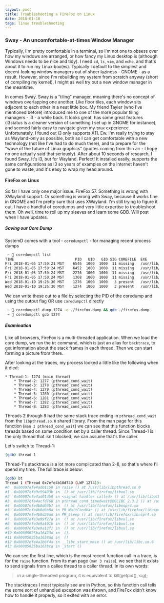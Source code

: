 ```yaml
---
layout: post
title: Troubleshooting a FireFox on Linux
date: 2018-01-10
tags: linux troubleshooting
---
```


### Sway - An uncomfortable-at-times Window Manager
Typically, I'm pretty comfortable in a terminal, so I'm not one to obsess over how my windows are arranged, or how fancy my Linux desktop is (although Windows needs to be nice and tidy). 
I need `cd`, `ls`, `vim`, and `echo`, and that's about it to run my Linux box(es). Typically I default to the simplest and decent-looking window managers out of sheer laziness - GNOME - as a result. However, since I'm rebuilding my system from scratch anyway (short of compiling my kernel), I might as well try out a new window manager in the meantime.

In comes Sway. Sway is a "tiling" manager, meaning there's no concept of windows overlapping one another. Like floor tiles, each window sits adjacent to each other in a neat little box. My friend Tayler (who I've mentioned before) introduced me to one of the more popular tiling managers - i3 - a while back. It looks great, has some great features (i3status is a cleaner version of something I set up in GNOME for instance), and seemed fairly easy to navigate given my `tmux` experience. 
Unfortunately, I found out i3 only supports X11. Ew. I'm really trying to stay as Wayland-only as possible, both so I can get comfortable with a new technology (not like I've had to do much there), and to prepare for the "wave of the future of Linux graphics" (quotes coming from thin air - I hope no one actually said that seriously). 
After about 10 seconds of research, I found Sway. It's i3, but for Wayland. Perfect! It installed easily, supports the same configurations as i3 so years of examples on the Internet haven't gone to waste, and it's easy to wrap my head around. 

#### FireFox on Linux
So far I have only one major issue. FireFox 57. Something is wrong with XWayland support. Or something is wrong with Sway, because it works fine in GNOME and I'm pretty sure that uses XWayland. I'm still trying to figure it out. I have a handful of coredumps and very little expertise to troubleshoot them. Oh well, time to roll up my sleeves and learn some GDB. Will post when I have updates.

##### Saving our Core Dump
SystemD comes with a tool - `coredumpctl` - for managing recent process dumps
```sh
 ~  coredumpctl list
TIME                            PID   UID   GID SIG COREFILE  EXE
Fri 2018-01-05 17:50:21 MST    6546  1000  1000  11 missing   /usr/lib/firefox/firefox
Fri 2018-01-05 17:50:24 MST    6452  1000  1000  11 missing   /usr/lib/firefox/firefox
Fri 2018-01-05 17:50:24 MST    2276  1000  1000  11 missing   /usr/lib/firefox/firefox
Fri 2018-01-05 17:50:24 MST    1368  1000  1000  11 missing   /usr/lib/firefox/firefox
Wed 2018-01-10 19:26:30 MST    1276  1000  1000   3 present   /usr/lib/firefox/firefox
Wed 2018-01-10 19:26:30 MST    1274  1000  1000   3 present   /usr/lib/firefox/firefox
```
We can write these out to a file by selecting the PID of the coredump and using the output flag OR use `coredumpctl` directly
```sh
 ~  coredumpctl dump 1274 -o ./firefox.dump && gdb ./firefox.dump
 ~  coredumpctl gdb 1274
```

##### Examination
Like all browsers, FireFox is a multi-threaded application. When we load the core dump, we run the `bt` command, which is just an alias for `backtrace`, to get information about the stack frames in each thread. Then we can start forming a picture from there.

After looking at the traces, my process looked a little like the following when it died:
```
* Thread-1: 1274 (main thread)
    * Thread-2: 1277 (pthread_cond_wait)
    * Thread-3: 1278 (pthread_cond_wait)
    * Thread-4: 1279 (pthread_cond_wait)
    * Thread-5: 1280 (pthread_cond_wait)
    * Thread-6: 1281 (pthread_cond_wait)
    * Thread-7: 1282 (pthread_cond_wait)
    * Thread-8: 1283 (pthread_cond_wait)
```
Threads 2 through 8 had the same stack trace ending in `pthread_cond_wait` from the `libpthread.so.0` shared library. From the man page for this function (`man 3 pthread_cond_wait`) we can see that this function blocks threads based on some condition set by a caller thread. Since Thread-1 is the only thread that isn't blocked, we can assume that's the caller.

Let's switch to Thread-1:
```sh
(gdb) thread 1
```

Thread-1's stacktrace is a lot more complicated than 2-8, so that's where I'll spend my time. The full trace is below:
```sh
(gdb) bt
Thread 1 (Thread 0x7efe4b10d740 (LWP 1274)):
#0  0x00007efe4ad01c50 in raise () at /usr/lib/libpthread.so.0
#1  0x00007efe3e99493b in  () at /usr/lib/firefox/libxul.so
#2  0x00007efe4ad01db0 in <signal handler called> () at /usr/lib/libpthread.so.0
#3  0x00007efe4acfd766 in pthread_cond_timedwait@@GLIBC_2.3.2 () at /usr/lib/libpthread.so.0
#4  0x00007efe4b0d09b7 in  () at /usr/lib/firefox/libnspr4.so
#5  0x00007efe4b0d0e8a in PR_WaitCondVar () at /usr/lib/firefox/libnspr4.so
#6  0x00007efe4b0d29ad in PR_Sleep () at /usr/lib/firefox/libnspr4.so
#7  0x00007efe3e99f27a in  () at /usr/lib/firefox/libxul.so
#8  0x00007efe3e9a101b in  () at /usr/lib/firefox/libxul.so
#9  0x00007efe3e9a13f2 in  () at /usr/lib/firefox/libxul.so
#10 0x00005625ba16423d in  ()
#11 0x00005625ba1638ad in  ()
#12 0x00007efe4a1b0f4a in __libc_start_main () at /usr/lib/libc.so.6
#13 0x00005625ba163bca in _start ()
```
We can see the first line, which is the most recent function call in a trace, is for the `raise` function. From its man page (`man 3 raise`), we see that it exists to send signals from a callee thread to a caller thread. In its own words: 
> in a single-threaded program, it is equivalent to kill(getpid(), sig);

The stacktraces I most typically see are in Python, so this function call tells me some sort of unhandled exception was thrown, and FireFox didn't know how to handle it properly, so it exited with an error.